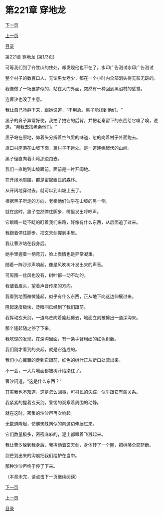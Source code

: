 <h1>第221章   穿地龙</h1>
            <div><p><a href="./661_%E7%AC%AC221%E7%AB%A0_%E7%A9%BF%E5%9C%B0%E9%BE%99.md">下一页</a></p><p><a href="./659_%E7%AC%AC220%E7%AB%A0_%E5%8F%B6%E7%89%87.md">上一页</a></p><p><a href="../">目录</a></p></div>
            <div><p>第221章   穿地龙 (第1/3页)</p><p>可等我们到了齐胜山的住处，却发现他也不在了。水印广告测试水印广告测试</p><p>整个村子的数百口人，无论男女老少，都在一个小时内全部消失得无影无踪的。</p><p>我像做了一场噩梦似的，站在大门外面，突然有一种回到黑沼村的感觉。</p><p>连曹汐也没了主意。</p><p>我让自己冷静下来，跟她说道，“不用急。黑子能找到他们。“</p><p>黑子的鼻子异常好使，我拍了拍它的后背，并把老秦留下的东西给它嗅了嗅，说道。“帮我去找老秦他们。“</p><p>黑子站在原地，仰着头分辨着空气里的味道，忽的向着村子外面跑去。</p><p>旗口村座落在山坡下面，离村子不远处。是一道连绵起伏的山岭。</p><p>黑子径直向着山岭那边跑去。</p><p>我们一直跑到山坡跟前，面前是一片开阔地。</p><p>在开阔地周围，都是密密匝匝的森林。</p><p>从开阔地穿过去，就可以到山坡上去了。</p><p>根据黑子所走的方向，老秦他们似乎在山坡的另一侧。</p><p>就在这时，黑子忽然停住脚步，嘴里发出哼哼声。</p><p>它眼睛一眨不眨的盯着我们来路，好像有什么东西，从后面追了过来。</p><p>我跟着停住脚步，把玄天剑握到手里。</p><p>我让曹汐站在我身后。</p><p>她手里握着一柄弯刀，脸上表情也是异常凝重。</p><p>随着一阵沙沙声响起，像是风吹树叶发出来的声音。</p><p>可周围一丝风也没有，树叶都一动不动的。</p><p>我皱着眉头，望着声音传来的方向。</p><p>我看到地面微微隆起，似乎有什么东西，正从地下向这边伸展过来。</p><p>隆起速度极快，眨眼间已经到了我们跟前。</p><p>我挥动玄天剑，一道乌芒向着隆起劈去，地面立刻被劈出一道深沟来。</p><p>那个隆起随之停了下来。</p><p>我吃惊的发现，在深沟里面，有一条手臂粗细的红色树藤。</p><p>我们刚才看到的突起，就是它造成的。</p><p>我们小心翼翼的走到它跟前，红色的树汁正从断口处流出来。</p><p>不一会，一大片地面都被树汁给染红了。</p><p>曹汐问道，“这是什么东西？“</p><p>其实我也不知道，这是怎么回事，可村民的失踪，似乎跟它有些关系。</p><p>我紧紧的握着玄天剑。警惕的观察着周围的动静。</p><p>就在这时，密集的沙沙声再次响起。</p><p>无数道隆起，仿佛蜘蛛网似的向这边伸展过来。</p><p>它们数量极多，密密麻麻的，泥土都跟着飞溅起来。</p><p>我让曹汐躲到我身后，我挥动着玄天剑，身体转了一个圈，把树藤全部斩断。</p><p>剑芒划出来的沟痕把我们给护在当中。</p><p>那种沙沙声终于停了下来。</p><p>（本章未完，请点击下一页继续阅读）</p></div>
            <div><p><a href="./661_%E7%AC%AC221%E7%AB%A0_%E7%A9%BF%E5%9C%B0%E9%BE%99.md">下一页</a></p><p><a href="./659_%E7%AC%AC220%E7%AB%A0_%E5%8F%B6%E7%89%87.md">上一页</a></p><p><a href="../">目录</a></p></div>
